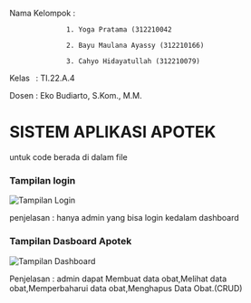 Nama Kelompok  : 

                  1. Yoga Pratama (312210042
                
                  2. Bayu Maulana Ayassy (312210166)
                 
                  3. Cahyo Hidayatullah (312210079)

Kelas          : TI.22.A.4

Dosen          : Eko Budiarto, S.Kom., M.M.

# SISTEM APLIKASI APOTEK

untuk code berada di dalam file 


### Tampilan login 

![Tampilan Login](https://github.com/user-attachments/assets/4fbad4a3-838c-4ec6-8c5e-e5ccedce6078)


penjelasan : hanya admin yang bisa login kedalam dashboard


### Tampilan Dasboard Apotek

![Tampilan Dashboard](https://github.com/user-attachments/assets/f9743f67-eb0a-408c-a5c5-7b4eb94c890e)


Penjelasan : admin dapat Membuat data obat,Melihat data obat,Memperbaharui data obat,Menghapus Data Obat.(CRUD)


 
